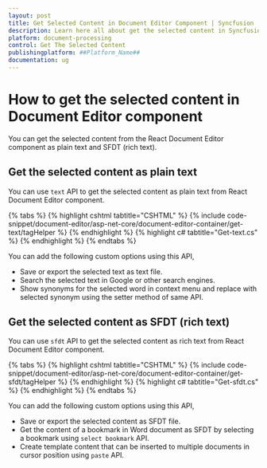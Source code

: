 ```yaml
---
layout: post
title: Get Selected Content in Document Editor Component | Syncfusion
description: Learn here all about get the selected content in Syncfusion Document Editor component of Syncfusion Essential JS 2 and more.
platform: document-processing
control: Get The Selected Content
publishingplatform: ##Platform_Name##
documentation: ug
---
```



# How to get the selected content in Document Editor component

You can get the selected content from the React Document Editor component as plain text and SFDT (rich text).

## Get the selected content as plain text

You can use `text` API to get the selected content as plain text from React Document Editor component.


{% tabs %}
{% highlight cshtml tabtitle="CSHTML" %}
{% include code-snippet/document-editor/asp-net-core/document-editor-container/get-text/tagHelper %}
{% endhighlight %}
{% highlight c# tabtitle="Get-text.cs" %}
{% endhighlight %}
{% endtabs %}


You can add the following custom options using this API,

* Save or export the selected text as text file.
* Search the selected text in Google or other search engines.
* Show synonyms for the selected word in context menu and replace with selected synonym using the setter method of same API.

## Get the selected content as SFDT (rich text)

You can use `sfdt` API to get the selected content as rich text from React Document Editor component.


{% tabs %}
{% highlight cshtml tabtitle="CSHTML" %}
{% include code-snippet/document-editor/asp-net-core/document-editor-container/get-sfdt/tagHelper %}
{% endhighlight %}
{% highlight c# tabtitle="Get-sfdt.cs" %}
{% endhighlight %}
{% endtabs %}


You can add the following custom options using this API,

* Save or export the selected content as SFDT file.
* Get the content of a bookmark in Word document as SFDT by selecting a bookmark using `select bookmark` API.
* Create template content that can be inserted to multiple documents in cursor position using `paste` API.